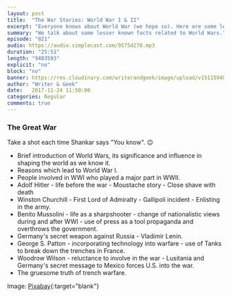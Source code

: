 ```yaml
---
layout: post
title:  "The War Stories: World War I & II"
excerpt: "Everyone knows about World War (we hope so). Here are some lesser known facts."
summary: "We talk about some lesser known facts related to World Wars."
episode: "021"
audio: https://audio.simplecast.com/9575d278.mp3
duration: "25:51"
length: "9483593"
explicit: "no"
block: "no"
banner: https://res.cloudinary.com/writerandgeek/image/upload/v1511594802/ww1.jpg
author: "Writer & Geek"
date:   2017-11-24 11:50:00
categories: Regular
comments: true
---
```

### The Great War
Take a shot each time Shankar says "You know". :wink:
- Brief introduction of World Wars, its significance and influence in shaping the world as we know it.
- Reasons which lead to World War I.
- People involved in WWI who played a major part in WWII.
- Adolf Hitler - life before the war - Moustache story - Close shave with death
- Winston Churchill - First Lord of Admiralty - Gallipoli incident - Enlisting in the army.
- Benito Mussolini - life as a sharpshooter - change of nationalistic views during and after WWI - use of press as a tool propaganda and overthrows the government.
- Germany's secret weapon against Russia - Vladimir Lenin.
- George S. Patton - incorporating technology into warfare - use of Tanks to break down the trenches in France.
- Woodrow Wilson - reluctance to involve in the war - Lusitania and Germany's secret message to Mexico forces U.S. into the war.
- The gruesome truth of trench warfare.

Image: [Pixabay](https://pixabay.com/en/australia-soldier-war-memorial-day-2187092/){:target="blank"}